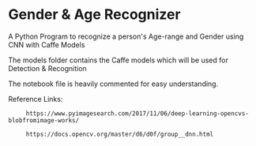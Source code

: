 # Gender & Age Recognizer
A Python Program to recognize a person's Age-range and Gender using CNN with Caffe Models

The models folder contains the Caffe models which will be used for Detection & Recognition

The notebook file is heavily commented for easy understanding.

Reference Links:

         https://www.pyimagesearch.com/2017/11/06/deep-learning-opencvs-blobfromimage-works/
         
         https://docs.opencv.org/master/d6/d0f/group__dnn.html

